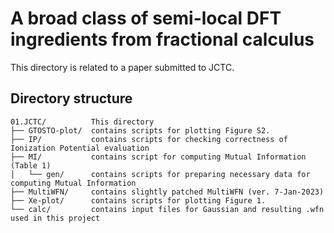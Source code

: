 # A broad class of semi-local DFT ingredients from fractional calculus

This directory is related to a paper submitted to JCTC.

## Directory structure
```
01.JCTC/          This directory
├── GTOSTO-plot/  contains scripts for plotting Figure S2.
├── IP/           contains scripts for checking correctness of Ionization Potential evaluation
├── MI/           contains script for computing Mutual Information (Table 1)
│   └── gen/      contains scripts for preparing necessary data for computing Mutual Information
├── MultiWFN/     contains slightly patched MultiWFN (ver. 7-Jan-2023)
├── Xe-plot/      contains scripts for plotting Figure 1.
└── calc/         contains input files for Gaussian and resulting .wfn used in this project
```
